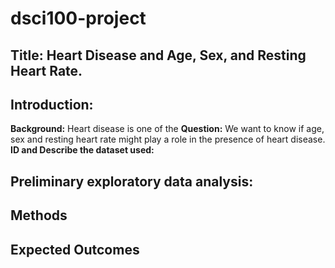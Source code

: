 # dsci100-project

## Title: Heart Disease and Age, Sex, and Resting Heart Rate.

## Introduction:
**Background:** Heart disease is one of the 
**Question:** We want to know if age, sex and resting heart rate might play a role in the presence of heart disease. 
**ID and Describe the dataset used:**

## Preliminary exploratory data analysis:


## Methods


## Expected Outcomes